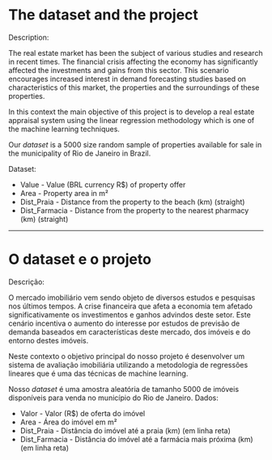 # The dataset and the project

Description:

The real estate market has been the subject of various studies and research in recent times. The financial crisis affecting the economy has significantly affected the investments and gains from this sector. This scenario encourages increased interest in demand forecasting studies based on characteristics of this market, the properties and the surroundings of these properties.

In this context the main objective of this project is to develop a real estate appraisal system using the linear regression methodology which is one of the machine learning techniques.

Our *dataset* is a 5000 size random sample of properties available for sale in the municipality of Rio de Janeiro in Brazil.

Dataset:
- Value - Value (BRL currency R$) of property offer
- Area - Property area in m²
- Dist_Praia - Distance from the property to the beach (km) (straight)
- Dist_Farmacia - Distance from the property to the nearest pharmacy (km) (straight)

-----------------------------------------------------------------------------------------------------------------------------------

# O dataset e o projeto

Descrição:

O mercado imobiliário vem sendo objeto de diversos estudos e pesquisas nos últimos tempos. A crise financeira que afeta a economia tem afetado significativamente os investimentos e ganhos advindos deste setor. Este cenário incentiva o aumento do interesse por estudos de previsão de demanda baseados em características deste mercado, dos imóveis e do entorno destes imóveis.

Neste contexto o objetivo principal do nosso projeto é desenvolver um sistema de avaliação imobiliária utilizando a metodologia de regressões lineares que é uma das técnicas de machine learning.

Nosso *dataset* é uma amostra aleatória de tamanho 5000 de imóveis disponíveis para venda no município do Rio de Janeiro.
Dados:
- Valor - Valor (R$) de oferta do imóvel
- Area - Área do imóvel em m²
- Dist_Praia - Distância do imóvel até a praia (km) (em linha reta)
- Dist_Farmacia - Distância do imóvel até a farmácia mais próxima (km) (em linha reta)
